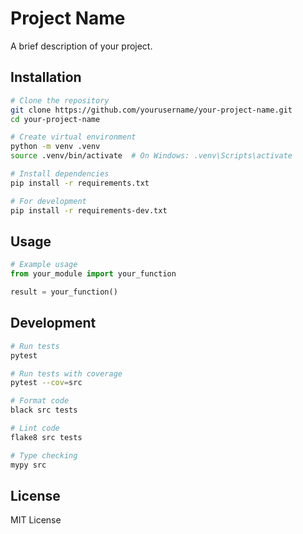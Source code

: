 # Project Name

A brief description of your project.

## Installation

```bash
# Clone the repository
git clone https://github.com/yourusername/your-project-name.git
cd your-project-name

# Create virtual environment
python -m venv .venv
source .venv/bin/activate  # On Windows: .venv\Scripts\activate

# Install dependencies
pip install -r requirements.txt

# For development
pip install -r requirements-dev.txt
```

## Usage

```python
# Example usage
from your_module import your_function

result = your_function()
```

## Development

```bash
# Run tests
pytest

# Run tests with coverage
pytest --cov=src

# Format code
black src tests

# Lint code
flake8 src tests

# Type checking
mypy src
```

## License

MIT License